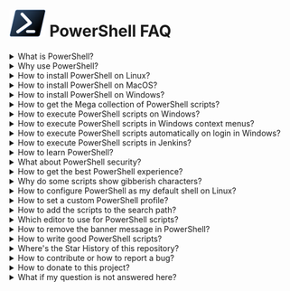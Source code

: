 ![](powershell_black_icon_64x64.png) PowerShell FAQ
===================================================

<details><summary>What is PowerShell?</summary>
 
**PowerShell is a cross-platform task automation solution made up of a command-line shell, a scripting language, and a configuration management framework. PowerShell runs on Linux, Mac OS, and Windows.**
</details>

<details><summary>Why use PowerShell?</summary>
 
* **It's powerful** - fully control your computer.
* **It's easy to learn** - see the tutorial at: https://www.guru99.com/powershell-tutorial.html.
* **It's cross-platform** - available for Linux, Mac OS and Windows.
* **It's open-source and free** - see the Github repository at: https://github.com/PowerShell/PowerShell.
* **It's fully documented** - see the official documentation at: https://docs.microsoft.com/en-us/powershell.
</details>

<details><summary>How to install PowerShell on Linux?</summary>
 
1. **Execute on Linux with Snap support:**
```
 $ snap install PowerShell
 $ ln -s /snap/bin/pwsh /usr/bin/pwsh
```
2. **Otherwise, visit:** https://github.com/PowerShell/PowerShell **and scroll down to: *Get PowerShell*.**
</details>

<details><summary>How to install PowerShell on MacOS?</summary>

**Please visit:** https://github.com/PowerShell/PowerShell **and scroll down to: 'Get PowerShell'.**
</details>

<details><summary>How to install PowerShell on Windows?</summary>

**Good news:** it's preinstalled, **but** the script execution policy is *restricted* (forbidden) by default! To change this: open the *Windows PowerShell (Admin)* console and enter:
```
> Set-ExecutionPolicy RemoteSigned -Scope CurrentUser
```
**NOTE:** the group policy object (GPO) settings of your organization might disallow changes. In that case contact your system administrator for help.
</details>

<details><summary>How to get the Mega collection of PowerShell scripts?</summary>
 
1. **When using Git, execute in a terminal window:** `git clone https://github.com/fleschutz/PowerShell`
2. **Otherwise, download and unzip it from:** https://github.com/fleschutz/PowerShell/archive/master.zip
</details>

<details><summary>How to execute PowerShell scripts on Windows?</summary>

1. **In the Windows desktop:** right-click the script and select: *Execute with PowerShell*
2. **On the command-line:** launch a terminal application (e.g. *Windows Terminal*), then type: `./<SCRIPT>.ps1`.
3. **By remote login:** use *SSH* to login to the Windows machine, then type: `cd <PATH>`, then: `./<SCRIPT>.ps1`.
4. **By context menu:** see below.
5. **By voice control:** see repo [talk2windows](https://github.com/fleschutz/talk2windows) for more information.
6. **By automation software:** see [Jenkins.io](https://www.jenkins.io) or [AutoHotKey.com](https://www.autohotkey.com/) for more information.
7. **Automatically on login:** see below.
 </details>
 
<details><summary>How to execute PowerShell scripts in Windows context menus?</summary>
   
* To enable "right-click > New > Windows PowerShell Script" execute `Add_ps1_to_New_context_menu.reg` in subfolder [Data/](../Data)
* To disable this execute `Remove_ps1_from_New_context_menu.reg` in subfolder [Data/](../Data)
</details>

<details><summary>How to execute PowerShell scripts automatically on login in Windows?</summary>

1. **Open the *File Explorer* with your Autostart folder** (usually at: `C:\Users\YOUR_USERNAME\AppData\Roaming\Microsoft\Windows\Start Menu\Programs\Startup`).
2. **Copy the script (or a link to it) into this folder.**
</details>
 
<details><summary>How to execute PowerShell scripts in Jenkins?</summary>
 
1. **Install the Jenkins plugin:** `PowerShell plugin` (it uses PowerShell.exe on Windows and pwsh on Linux).
2. **Add or reference your PowerShell scripts in the Jenkins jobs or in your Jenkinsfiles.**
</details>

<details><summary>How to learn PowerShell?</summary>

* **Please find tutorials at:** https://www.guru99.com/powershell-tutorial.html
* **See a cheat sheet at:** [PowerShell/Docs/cheat-sheet.md](cheat-sheet.md)
* **The official PowerShell documentation can be found here:** https://docs.microsoft.com/en-us/powershell/
</details>

<details><summary>What about PowerShell security?</summary>

1. **Do NOT execute scripts from untrusted sources!**
2. **Check the script content for strange things (that's impossible for executables).**
3. **Prefer SSH Remoting instead of PowerShell Remoting**
4. **More recommendations by NSA and cyber security centers in the U.S. (CISA), New Zealand (NZ NCSC), and the U.K. (NCSC-UK) can be found here:** https://media.defense.gov/2022/Jun/22/2003021689/-1/-1/1/CSI_KEEPING_POWERSHELL_SECURITY_MEASURES_TO_USE_AND_EMBRACE_20220622.PDF
 </details>

 <details><summary>How to get the best PowerShell experience?</summary>

1. **Install *PowerShell* on all your Linux/Mac OS/Windows machines and configure it as default shell.**
2. **For remote control install *SSH client & server* on all your Linux/Mac OS/Windows machines.**
3. **Install the free *Windows Terminal* on Windows with 50% transparency, font 'Fira Code' and no PowerShell banner message.**
4. **To edit PowerShell scripts install the free *Visual Studio Code* with plugin 'PowerShell'.**
5. **Install the *Mega Collection of PowerShell scripts* and set the PATH environment variable to it.**
6. **Use an own PowerShell profile, e.g. execute: './update-powershell-profile.ps1'**
</details>


<details><summary>Why do some scripts show gibberish characters?</summary>
  
**Your current terminal application doesn't support Unicode characters used by those PowerShell scripts.**

**Use a modern one such as *Windows Terminal*, please.**
</details>

<details><summary>How to configure PowerShell as my default shell on Linux?</summary>
  
1. Make sure PowerShell is installed, then **execute: `chsh -s /usr/bin/pwsh USERNAME`** (replace USERNAME by your user name).
2. In case you experience an "invalid shell" error, **add the line "/usr/bin/pwsh" to /etc/shells.**
</details>

<details><summary>How to set a custom PowerShell profile?</summary>
   
**Execute: `./update-powershell-profile.ps1` in the *Scripts* subfolder, this will install **my-profile.ps1** as your PowerShell profile. It's a nice looking basic profile and can easily be adapted to your needs.**
</details>

 <details><summary>How to add the scripts to the search path?</summary>

Want to use the PowerShell scripts everywhere on the command-line? Then you need to add the Scripts/ subfolder to the search path:

* **On Linux using Bash:** edit .profile in your home directory and add the line: PATH="$PATH:/path/to/PowerShell/scripts (replace '/path/to/)."
* **On Windows:** open Settings > System > About > Advanced system settings > Environment Variables, edit the user's variable "Path", and add the full path to the Scripts/ directory.
   </details>

<details><summary>Which editor to use for PowerShell scripts?</summary>

* **Visual Studio Code** - it supports syntax highlighting, on-the-fly problem checking and an integrated PowerShell Console (available for free on Linux, Mac OS and Windows, now recommended by Microsoft).
* **PowerShell ISE** (Integrated Scripting Environment) - the former official PowerShell development environment included with Microsoft Windows.
* **PowerShell Studio** - a powerful PowerShell IDE with module, help, and user interface development tools, high DPI support and regular updates.
* **PowerShell Plus** - an all in one IDE.
* **Atom package** - an add-on with PowerShell language support for Atom.
* **SublimeText package** - an add-on with PowerShell language support for Sublime Text.
* or simply your **favorite text editor** as an alternative.
</details>

<details><summary>How to remove the banner message in PowerShell?</summary>

* **In general:** start powershell.exe with option '-nologo'.
* **For Windows Terminal:** open Settings > Profiles > Windows PowerShell > Command line and add " -nologo".
</details>

<details><summary>How to write good PowerShell scripts?</summary>
 
**Good PowerShell scripts are both user-friendly and platform-independent. As a starting point I recommend the following:**

* Use the `<verb>-<noun>.ps1` scheme for filenames (e.g. *new-symlink.ps1*). Official approved verbs can be found here: [https://learn.microsoft.com/en-us/powershell/scripting/developer/cmdlet/approved-verbs-for-windows-powershell-commands](https://learn.microsoft.com/en-us/powershell/scripting/developer/cmdlet/approved-verbs-for-windows-powershell-commands)
* Use **UTF-8 BOM** encoding to support Unicode characters in the script.
* Add a **comment-based help** at the beginning with: `.SYNOPSIS`, `.DESCRIPTION`, `.PARAMETER`, `.EXAMPLE`, `.LINK`, and `.NOTES`.
* Check the **requirements** for the script, e.g. `#Requires -RunAsAdministrator`, or `#Requires -Version 3`
* Prefer **command-line options**, else ask the user for help
* Recommended is **Set-StrictMode -Version Latest** to enable additional error checking.
* For readibility use **lowerCamelCase** to name variables, functions, etc.
* Set execute file permissions for Linux: **chmod a+rx <filename>**
* On success exit with error code 0 (**exit 0**), otherwise print the error with keyword **ERROR:** (to support log parsers) and exit the error code (mostly 1)
 </details>

<details><summary>Where's the Star History of this repository?</summary>
    
[![Star History Chart](https://api.star-history.com/svg?repos=fleschutz/PowerShell&type=Date)](https://star-history.com/#fleschutz/PowerShell&Date)
</details>

<details><summary>How to contribute or how to report a bug?</summary>

**If you find something bad (like a bug, error, or any issue), please report it here by opening an Issue.**

**Or even better: Fork the repository, add or fix the script and submit a pull request, so others can participate too.**
</details>

<details><summary>How to donate to this project?</summary>

**Thanks a lot! Just follow this link:** [https://www.paypal.com/paypalme/Fleschutz](https://www.paypal.com/paypalme/Fleschutz)
</details>

<details><summary>What if my question is not answered here?</summary>
 
**Just send your question by e-mail to:** `markus.fleschutz [at] gmail.com`
</details>
